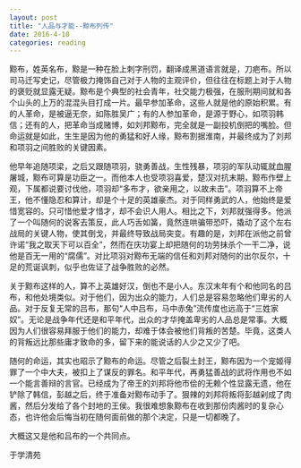 ```yaml
---
layout: post
title: "人品与才能--黥布列传"
date: 2016-4-10
categories: reading
---
```

黥布，姓英名布，黥是一种在脸上刺字刑罚，翻译成黑道语言就是，刀疤布。所以司马迁写史记，尽管极力掩饰自己对于人物的主观评价，但往往在标题上对于人物的褒贬就显露无疑。黥布是个典型的社会青年，社交能力极强，在服刑期间就和各个山头的上万的混混头目打成一片。最早参加革命，这些人就是他的原始积累。有的人革命，是被逼无奈，如陈胜吴广；有的人参加革命，是源于野心，如项羽韩信；还有的人，把革命当成赌博，如刘邦黥布，完全就是一副投机倒把的嘴脸。但命运就是如此，生生是因为他的勇猛和好人缘，黥布割据淮南，并最终成为了刘邦和项羽之间胜败的关键因素。

他早年追随项梁，之后又跟随项羽，骁勇善战，生性残暴，项羽的军队动辄就血腥屠城，黥布可算是功臣之一。而他本人也受项羽喜爱，楚汉对抗末期，黥布作壁上观，下属都说要讨伐他，项羽却“多布才，欲亲用之，以故未击”。项羽算不上帝王，他不懂隐忍和算计，却是个十足的英雄豪杰。对于同样勇武的人，他始终是爱惜宽容的。只可惜他爱才惜才，却不会识人用人。相比之下，刘邦就强得多。他派了一个叫随何的说客去策反，此人巧舌如簧，竟然连哄骗带恐吓，撬动了这个左右战局的关键人物，使其倒戈，并最终导致战局突变。有趣的是，刘邦在派他之前曾许诺“我之取天下可以百全”，然而在庆功宴上却把随何的功劳抹杀个一干二净，说他是百无一用的“腐儒”。对比项羽对黥布无端的信任和刘邦对随何的出尔反尔，十足的荒诞讽刺，似乎也佐证了战争胜败的必然。

关于黥布这样的人，算不上英雄好汉，倒也不是小人。东汉末年有个和他同名的吕布，和他处境类似。对于他们，因为出众的能力，人们总是容易忽略他们卑劣的人品。对于反复无常的吕布，那句“人中吕布，马中赤兔”流传度也远高于“三姓家奴”。无论是战争年代还是和平年代，出众的才华掩盖卑劣的人品总是常事。大概因为人们很容易拜服于他们的能力，却难于体会被他们背叛的苦楚。毕竟，这类人的背叛远比那些庸才致命的多，留下来的能说话的人少之又少了吧。

随何的命运，其实也昭示了黥布的命运。尽管之后裂土封王，黥布因为一个宠姬得罪了一个中大夫，被扣上了谋反的罪名。和平年代，再勇猛善战的武将作用也不如一个能言善辩的言官。已经成为了帝王的刘邦将他市侩的无赖个性显露无遗，他在铲除了韩信，彭越之后，终于准备对黥布动手了。狠辣的刘邦将叛将彭越剁成了肉酱，然后分发给了各个封地的王侯。我很难想象黥布在收到那份肉酱时的复杂心态，也许他会后悔当初在随何面前做的那个决定，只是一切都晚了。

大概这又是他和吕布的一个共同点。

于学清苑

